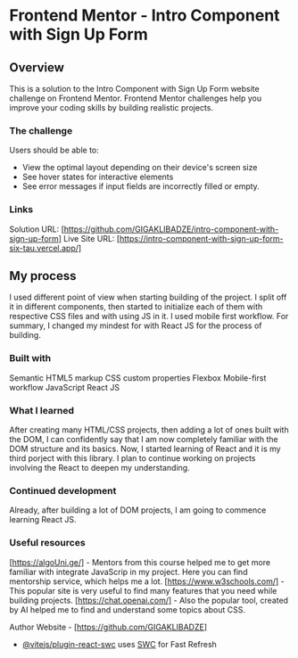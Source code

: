 # Frontend Mentor - Intro Component with Sign Up Form

## Overview

This is a solution to the Intro Component with Sign Up Form
website challenge on Frontend Mentor. Frontend Mentor challenges help you improve your coding skills by building realistic projects.

### The challenge

Users should be able to:

- View the optimal layout depending on their device's screen size
- See hover states for interactive elements
- See error messages if input fields are incorrectly filled or empty.

### Links

Solution URL: [https://github.com/GIGAKLIBADZE/intro-component-with-sign-up-form]
Live Site URL: [https://intro-component-with-sign-up-form-six-tau.vercel.app/]

## My process

I used different point of view when starting building of the project. I split off it in different components, then started to initialize each of them with respective CSS files and with using JS in it. I used mobile first workflow. For summary, I changed my mindest for with React JS for the process of building.

### Built with

Semantic HTML5 markup
CSS custom properties
Flexbox
Mobile-first workflow
JavaScript
React JS

### What I learned

After creating many HTML/CSS projects, then adding a lot of ones built with the DOM, I can confidently say that I am now completely familiar with the DOM structure and its basics. Now, I started learning of React and it is my third porject with this library. I plan to continue working on projects involving the React to deepen my understanding.

### Continued development

Already, after building a lot of DOM projects, I am going to commence learning React JS.

### Useful resources

[https://algoUni.ge/] - Mentors from this course helped me to get more familiar with integrate JavaScrip in my project. Here you can find mentorship service, which helps me a lot.
[https://www.w3schools.com/] - This popular site is very useful to find many features that you need while building projects.
[https://chat.openai.com/] - Also the popular tool, created by AI helped me to find and understand some topics about CSS.

Author
Website - [https://github.com/GIGAKLIBADZE]

- [@vitejs/plugin-react-swc](https://github.com/vitejs/vite-plugin-react-swc) uses [SWC](https://swc.rs/) for Fast Refresh
